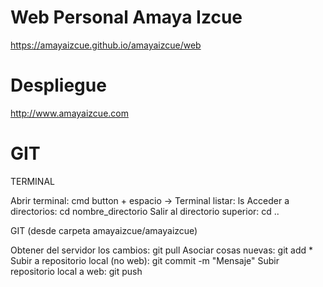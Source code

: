 # Web Personal Amaya Izcue

https://amayaizcue.github.io/amayaizcue/web

# Despliegue

http://www.amayaizcue.com

# GIT

TERMINAL

Abrir terminal: cmd button + espacio -> Terminal
listar: ls
Acceder a directorios: cd nombre_directorio
Salir al directorio superior: cd ..

GIT (desde carpeta amayaizcue/amayaizcue)

Obtener del servidor los cambios: git pull
Asociar cosas nuevas: git add *
Subir a repositorio local (no web): git commit -m "Mensaje"
Subir repositorio local a web: git push
